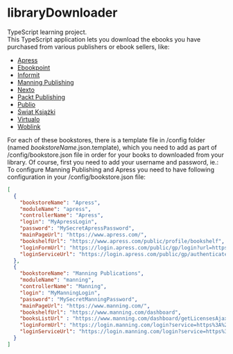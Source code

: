 # libraryDownloader
TypeScript learning project.  
This TypeScript application lets you download the ebooks you have purchased from various publishers or ebook sellers, like:
* [Apress](https://apress.com)
* [Ebookpoint](https://ebookpoint.pl)
* [Informit](https://informit.com)
* [Manning Publishing](https://manning.com)
* [Nexto](https://nexto.pl)
* [Packt Publishing](https://packtpub.com)
* [Publio](https://publio.pl)
* [Świat Książki](https://swiatksiazki.pl)
* [Virtualo](https://virtualo.pl)
* [Woblink](https://woblink.com)

For each of these bookstores, there is a template file in /config folder (named _bookstoreName_.json.template), which you need to add as part of /config/bookstore.json file in order for your books to downloaded from your library. Of course, first you need to add your username and password, ie.:  
To configure Manning Publishing and Apress you need to have following configuration in your /config/bookstore.json file:
```json
[
  {
    "bookstoreName": "Apress",
    "moduleName": "apress",
    "controllerName": "Apress",
    "login": "MyApressLogin",
    "password": "MySecretApressPassword",
    "mainPageUrl": "https://www.apress.com/",
    "bookshelfUrl": "https://www.apress.com/public/profile/bookshelf",
    "loginFormUrl": "https://login.apress.com/public/gp/login?url=https%3A%2F%2Fwww.apress.com%2Fpublic%2Fprofile%2Fbookshelf",
    "loginServiceUrl": "https://login.apress.com/public/gp/authenticate"
  },
  {
    "bookstoreName": "Manning Publications",
    "moduleName": "manning",
    "controllerName": "Manning",
    "login": "MyManningLogin",
    "password": "MySecretManningPassword",
    "mainPageUrl": "https://www.manning.com/",
    "bookshelfUrl": "https://www.manning.com/dashboard",
    "booksListUrl" : "https://www.manning.com/dashboard/getLicensesAjax?isDropboxIntegrated=&max=1000&order=purchaseDate&sort=desc&filter=all&offset=0",
    "loginFormUrl": "https://login.manning.com/login?service=https%3A%2F%2Fwww.manning.com%2Flogin%2Fcas",
    "loginServiceUrl": "https://login.manning.com/login?service=https%3A%2F%2Fwww.manning.com%2Flogin%2Fcas"
  }
]
```
